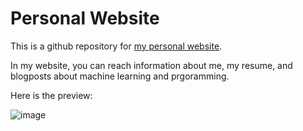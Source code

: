 # Personal Website



This is a github repository for [my personal website](https://fatihemreozturk.netlify.app/).


In my website, you can reach information about me, my resume, and blogposts about machine learning and prgoramming.


Here is the preview:

![image](https://user-images.githubusercontent.com/94978464/226961561-fcc51abb-34e1-46b5-a2b3-f673d8999b6c.png)
